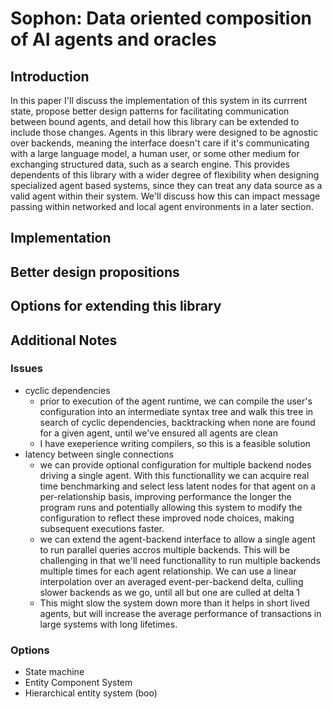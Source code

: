 # Sophon: Data oriented composition of AI agents and oracles

## Introduction
In this paper I'll discuss the implementation of this system in its currrent state, propose better design patterns for facilitating communication between bound agents,
and detail how this library can be extended to include those changes.  Agents in this library were designed to be agnostic over backends,
meaning the interface doesn't care if it's communicating with a large language model, a human user, or some other medium for exchanging structured data,
such as a search engine.  This provides dependents of this library with a wider degree of flexibility when designing specialized agent based systems,
since they can treat any data source as a valid agent within their system.  We'll discuss how this can impact message passing within networked and local
agent environments in a later section.

## Implementation


## Better design propositions


## Options for extending this library


## Additional Notes

### Issues
- cyclic dependencies
  - prior to execution of the agent runtime, we can compile the user's configuration into an intermediate syntax tree
    and walk this tree in search of cyclic dependencies, backtracking when none are found for a given agent, 
    until we've ensured all agents are clean
  - I have exeperience writing compilers, so this is a feasible solution
- latency between single connections
  - we can provide optional configuration for multiple backend nodes driving a single agent.
    With this functionallity we can acquire real time benchmarking and select less latent nodes for that agent on a per-relationship basis,
    improving performance the longer the program runs and potentially allowing this system to modify the configuration 
    to reflect these improved node choices, making subsequent executions faster.
  - we can extend the agent-backend interface to allow a single agent to run parallel queries accros multiple backends.  This will be challenging
    in that we'll need functionallity to run multiple backends multiple times for each agent relationship.  We can use a linear interpolation over 
    an averaged event-per-backend delta, culling slower backends as we go, until all but one are culled at delta 1
  - This might slow the system down more than it helps in short lived agents, but will increase the average performance
    of transactions in large systems with long lifetimes.
     
### Options
- State machine
- Entity Component System
- Hierarchical entity system (boo)

